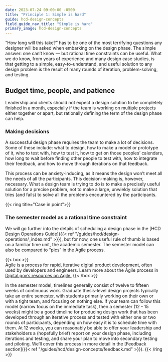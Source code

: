 ```yaml
---
date: 2023-07-24 09:00:00 -0500
title: "Principle 1: Simple is hard"
guide: hcd-design-concepts
field_guide_nav_title: "Simple is hard"
primary_image: hcd-design-concepts
---
```

“How long will this take?” has to be one of the most terrifying questions any designer will be asked when embarking on the design phase. The simple answer: one can’t know — but rational time constraints can be useful. What we do know, from years of experience and many design case studies, is that getting to a simple, easy-to-understand, and useful solution to any design problem is the result of many rounds of iteration, problem-solving, and testing. 


## Budget time, people, and patience

Leadership and clients should not expect a design solution to be completely finished in a month, especially if the team is working on multiple projects either together or apart, but rationally defining the term of the design phase can help.


### Making decisions

A successful design phase requires the team to make a lot of decisions. Some of these include: what to design, how to make a model or prototype of it, who to test with, how to test it, how to get on those peoples’ calendars, how long to wait before finding other people to test with, how to integrate their feedback, and how to move through iterations on that feedback.

This process can be anxiety-inducing, as it means the design won’t meet all the needs of all the participants. This decision-making is, however, necessary. What a design team is trying to do is to make a precisely useful solution for a precise problem, not to make a large, unwieldy solution that tries (and fails) to solve all the problems encountered by the participants.

{{< ring title="Case in point">}}
### The semester model as a rational time constraint

We will go further into the details of scheduling a design phase in the [HCD Design Operations Guide]({{< ref "/guides/hcd/design-operations/_index.md" >}}), but for now, one useful rule of thumb is based on a familiar time unit, the academic semester. The semester model can also be compared to “pics” in the Agile process. 

{{< box >}}                                                                                                                  
Agile is a process for rapid, iterative digital product development, often used by developers and engineers. Learn more about the Agile process in [Digital.gov’s resources on Agile.](https://digital.gov/topics/agile/)
{{< /box >}}

In the semester model, timelines generally consist of twelve to fifteen weeks of continuous work. Graduate thesis-level design projects typically take an entire semester, with students primarily working on their own or with a tight team, and focusing on nothing else. If your team can follow this model (narrow focus on the immediate task), then a semester (12 - 15 weeks) might be a good timeline for producing design work that has been developed through an iterative process and tested with either one or two rounds of participants, depending on how easy it is to schedule time with them. At 12 weeks, you can reasonably be able to offer your leadership and stakeholders a (hopefully brief) report on your design phase, including iterations and testing, and share your plan to move into secondary testing and piloting. We’ll cover this process in more detail in the [Feedback section]({{< ref "/guides/hcd/design-concepts/feedback.md" >}}).
{{< /ring >}}